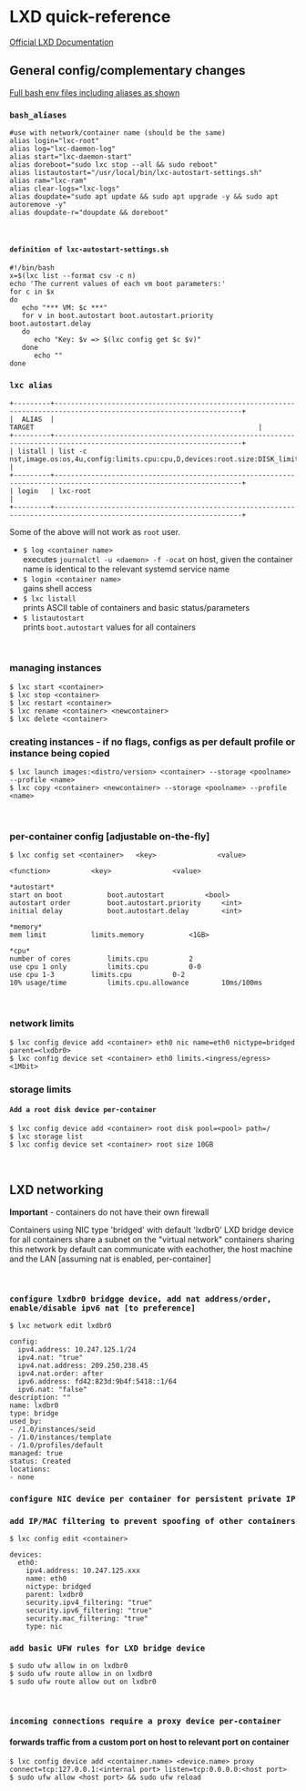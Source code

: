 # LXD quick-reference
[Official LXD Documentation](https://documentation.ubuntu.com/lxd/en/latest/)
<br>



## General config/complementary changes
[Full bash env files including aliases as shown](https://github.com/Cordtus/bitsnpcs/tree/65a39e97d18037e9b940acac68fc9f360b22b1e8/lxd/bash)

### `bash_aliases`

```
#use with network/container name (should be the same)
alias login="lxc-root"
alias log="lxc-daemon-log"
alias start="lxc-daemon-start"
alias doreboot="sudo lxc stop --all && sudo reboot"
alias listautostart="/usr/local/bin/lxc-autostart-settings.sh"
alias ram="lxc-ram"
alias clear-logs="lxc-logs"
alias doupdate="sudo apt update && sudo apt upgrade -y && sudo apt autoremove -y"
alias doupdate-r="doupdate && doreboot"
```

<br>

#### `definition of lxc-autostart-settings.sh`

```
#!/bin/bash
x=$(lxc list --format csv -c n)
echo 'The current values of each vm boot parameters:'
for c in $x
do
   echo "*** VM: $c ***"
   for v in boot.autostart boot.autostart.priority boot.autostart.delay 
   do
      echo "Key: $v => $(lxc config get $c $v)"
   done
      echo ""
done
```

### `lxc alias`
```
+---------+--------------------------------------------------------------------------------------------------------------------+
|  ALIAS  |                                                       TARGET                                                       |
+---------+--------------------------------------------------------------------------------------------------------------------+
| listall | list -c nst,image.os:os,4u,config:limits.cpu:cpu,D,devices:root.size:DISK_limit,m,config:limits.memory:mem_limit,M |
+---------+--------------------------------------------------------------------------------------------------------------------+
| login   | lxc-root                                                                                                           |
+---------+--------------------------------------------------------------------------------------------------------------------+
```
Some of the above will not work as `root` user. <br>

- `$ log <container name>` <br>
  executes `journalctl -u <daemon> -f -ocat` on host, given the container name is identical to the relevant systemd service name <br>
- `$ login <container name>` <br>
  gains shell access <br>
- `$ lxc listall` <br>
  prints ASCII table of containers and basic status/parameters <br>
- `$ listautostart` <br>
  prints `boot.autostart` values for all containers <br>

<br>

### managing instances
`$ lxc start <container>` <br>
`$ lxc stop <container>` <br>
`$ lxc restart <container>` <br>
`$ lxc rename <container> <newcontainer>` <br>
`$ lxc delete <container>` <br>


### creating instances - if no flags, configs as per default profile or instance being copied
`$ lxc launch images:<distro/version> <container> --storage <poolname> --profile <name>` <br>
`$ lxc copy <container> <newcontainer> --storage <poolname> --profile <name>` <br>




<br>

### per-container config [adjustable on-the-fly]

`$ lxc config set <container>	<key>				<value>`

```
<function>			<key>				<value>

*autostart*
start on boot			boot.autostart			<bool>
autostart order			boot.autostart.priority		<int>
initial delay			boot.autostart.delay		<int>
				
*memory*
mem limit			limits.memory			<1GB>
				
*cpu*
number of cores			limits.cpu			2
use cpu 1 only			limits.cpu 			0-0
use cpu 1-3			limits.cpu		 	0-2
10% usage/time			limits.cpu.allowance		10ms/100ms
```

<br>


### network limits

`$ lxc config device add <container> eth0 nic name=eth0 nictype=bridged parent=<lxdbr0>` <br>
`$ lxc config device set <container> eth0 limits.<ingress/egress> <1Mbit>`

### storage limits

#### `Add a root disk device per-container`

```
$ lxc config device add <container> root disk pool=<pool> path=/
$ lxc storage list
$ lxc config device set <container> root size 10GB
```

<br>

## LXD networking

**Important** - containers do not have their own firewall

Containers using NIC type 'bridged' with default 'lxdbr0' LXD bridge device for all containers share a subnet on the "virtual network"
containers sharing this network by default can communicate with eachother, the host machine and the LAN [assuming nat is enabled, per-container]

<br>

### `configure lxdbr0 bridgge device, add nat address/order, enable/disable ipv6 nat [to preference]`

`$ lxc network edit lxdbr0`

```
config:
  ipv4.address: 10.247.125.1/24
  ipv4.nat: "true"
  ipv4.nat.address: 209.250.238.45
  ipv4.nat.order: after
  ipv6.address: fd42:823d:9b4f:5418::1/64
  ipv6.nat: "false"
description: ""
name: lxdbr0
type: bridge
used_by:
- /1.0/instances/seid
- /1.0/instances/template
- /1.0/profiles/default
managed: true
status: Created
locations:
- none
```

### `configure NIC device per container for persistent private IP`
### `add IP/MAC filtering to prevent spoofing of other containers`

`$ lxc config edit <container>`

```
devices:
  eth0:
    ipv4.address: 10.247.125.xxx
    name: eth0
    nictype: bridged
    parent: lxdbr0
    security.ipv4_filtering: "true"
    security.ipv6_filtering: "true"
    security.mac_filtering: "true"
    type: nic
```

### `add basic UFW rules for LXD bridge device`

```
$ sudo ufw allow in on lxdbr0
$ sudo ufw route allow in on lxdbr0
$ sudo ufw route allow out on lxdbr0
```

<br>

### `incoming connections require a proxy device per-container`
#### forwards traffic from a custom port on host to relevant port on container

```
$ lxc config device add <container.name> <device.name> proxy connect=tcp:127.0.0.1:<internal port> listen=tcp:0.0.0.0:<host port>
$ sudo ufw allow <host port> && sudo ufw reload
```
